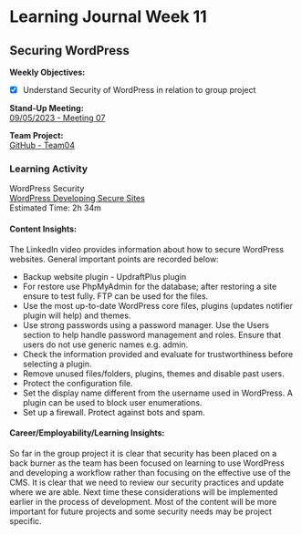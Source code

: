 # Learning Journal Week 11

## Securing WordPress

**Weekly Objectives:**

- [x] Understand Security of WordPress in relation to group project

**Stand-Up Meeting:** <br>
[09/05/2023 - Meeting 07](https://youtu.be/p2odxWwLX5Y)

**Team Project:** <br>
[GitHub - Team04](https://github.com/cp3402-students/cp3402-2023-a2-team04)

### Learning Activity

WordPress Security <br>
[WordPress Developing Secure Sites](https://www.linkedin.com/learning/wordpress-developing-secure-sites/welcome?u=2223545) <br>
Estimated Time: 2h 34m

#### Content Insights:

The LinkedIn video provides information about how to secure WordPress websites. General important points are recorded
below:

* Backup website plugin - UpdraftPlus plugin
* For restore use PhpMyAdmin for the database; after restoring a site ensure to test fully. FTP can be used for the
  files.
* Use the most up-to-date WordPress core files, plugins (updates notifier plugin will help) and themes.
* Use strong passwords using a password manager. Use the Users section to help handle password management and roles.
  Ensure that users do not use generic names e.g. admin.
* Check the information provided and evaluate for trustworthiness before selecting a plugin.
* Remove unused files/folders, plugins, themes and disable past users.
* Protect the configuration file.
* Set the display name different from the username used in WordPress. A plugin can be used to block user enumerations.
* Set up a firewall. Protect against bots and spam.

#### Career/Employability/Learning Insights:

So far in the group project it is clear that security has been placed on a back burner as the team
has been focused on learning to use WordPress and developing a workflow rather than focusing on the effective use of the
CMS. It is clear that we need to review our security practices and update where we are able. Next time these
considerations will be implemented earlier in the process of development. Most of the content will be more important for
future projects and some security needs may be project specific. 